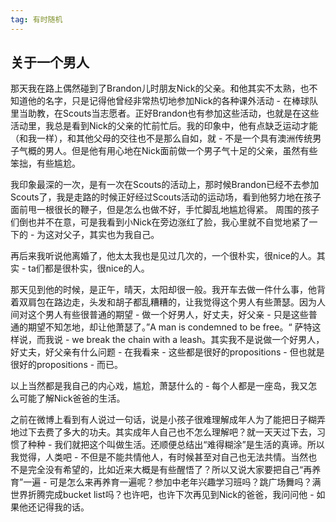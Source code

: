 ```yaml
---
tag: 有时随机
---
```

## 关于一个男人

那天我在路上偶然碰到了Brandon儿时朋友Nick的父亲。和他其实不太熟，也不知道他的名字，只是记得他曾经非常热切地参加Nick的各种课外活动 - 在棒球队里当助教，在Scouts当志愿者。正好Brandon也有参加这些活动，也就是在这些活动里，我总是看到Nick的父亲的忙前忙后。我的印象中，他有点缺乏运动才能（和我一样），和其他父母的交往也不是那么自如，就 - 不是一个具有澳洲传统男子气概的男人。但是他有用心地在Nick面前做一个男子气十足的父亲，虽然有些笨拙，有些尴尬。

我印象最深的一次，是有一次在Scouts的活动上，那时候Brandon已经不去参加Scouts了，我是走路的时候正好经过Scouts活动的运动场，看到他努力地在孩子面前甩一根很长的鞭子，但是怎么也做不好，手忙脚乱地尴尬得紧。 周围的孩子们倒也并不在意，可是我看到小Nick在旁边涨红了脸，我心里就不自觉地紧了一下的 - 为这对父子，其实也为我自己。

再后来我听说他离婚了，他太太我也是见过几次的，一个很朴实，很nice的人。其实 - ta们都是很朴实，很nice的人。

那天见到他的时候，是正午，晴天，太阳却很一般。我开车去做一件什么事，他背着双肩包在路边走，头发和胡子都乱糟糟的，让我觉得这个男人有些萧瑟。因为人间对这个男人有些很普通的期望 - 做一个好男人，好丈夫，好父亲 - 只是这些普通的期望不知怎地，却让他萧瑟了。”A man is condemned to be free。“ 萨特这样说，而我说 - we break the chain with a leash。其实我不是说做一个好男人，好丈夫，好父亲有什么问题 - 在我看来 - 这些都是很好的propositions - 但也就是很好的propositions - 而已。

以上当然都是我自己的内心戏，尴尬，萧瑟什么的 - 每个人都是一座岛，我又怎么可能了解Nick爸爸的生活。

之前在微博上看到有人说过一句话，说是小孩子很难理解成年人为了能把日子糊弄地过下去费了多大的功夫。其实成年人自己也不怎么理解吧？就一天天过下去，习惯了种种 - 我们就把这个叫做生活。还顺便总结出“难得糊涂”是生活的真谛。所以我觉得，人类吧 - 不但是不能共情他人，有时候甚至对自己也无法共情。当然也不是完全没有希望的，比如近来大概是有些醒悟了？所以又说大家要把自己“再养育”一遍 - 可是怎么来再养育一遍呢？参加中老年兴趣学习班吗？跳广场舞吗？满世界折腾完成bucket list吗？也许吧，也许下次再见到Nick的爸爸，我问问他 - 如果他还记得我的话。